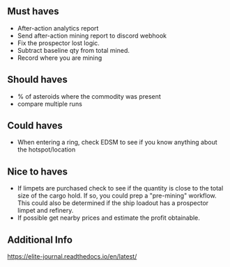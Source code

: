 
## Must haves
- After-action analytics report
- Send after-action mining report to discord webhook
- Fix the prospector lost logic.
- Subtract baseline qty from total mined.
- Record where you are mining

## Should haves
- % of asteroids where the commodity was present
- compare multiple runs

## Could haves
- When entering a ring, check EDSM to see if you know anything about the hotspot/location

## Nice to haves
- If limpets are purchased check to see if the quantity is close to the total size of the cargo hold. If so, you could prep a "pre-mining" workflow. This could also be determined if the ship loadout has a prospector limpet and refinery.
- If possible get nearby prices and estimate the profit obtainable.

## Additional Info
https://elite-journal.readthedocs.io/en/latest/
